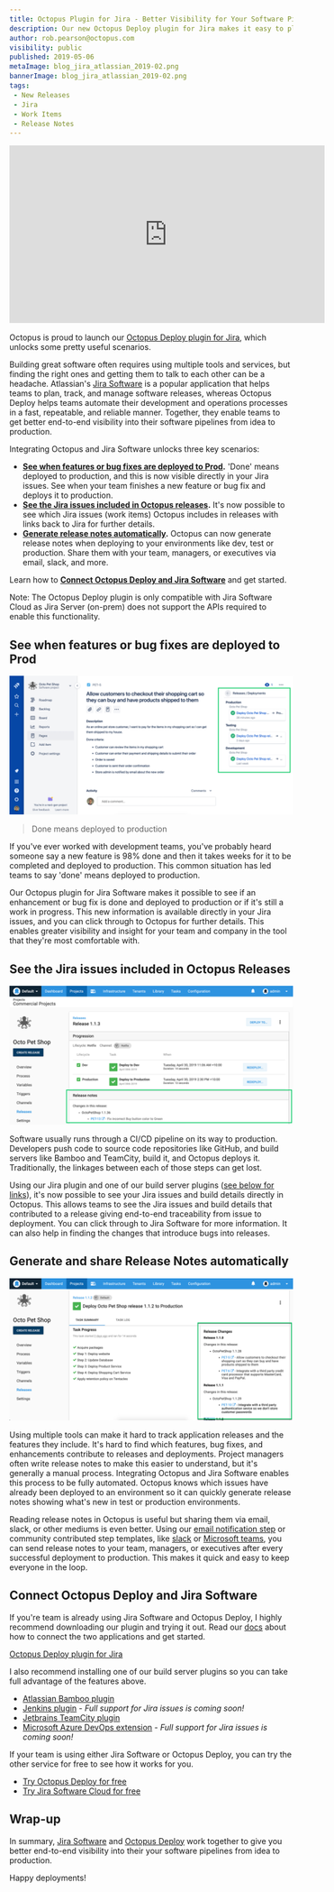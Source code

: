 ```yaml
---
title: Octopus Plugin for Jira - Better Visibility for Your Software Pipeline
description: Our new Octopus Deploy plugin for Jira makes it easy to plan, track and ship software with better end-to-end visibility of your software pipeline.
author: rob.pearson@octopus.com
visibility: public
published: 2019-05-06
metaImage: blog_jira_atlassian_2019-02.png
bannerImage: blog_jira_atlassian_2019-02.png
tags:
 - New Releases
 - Jira
 - Work Items
 - Release Notes
---
```


<iframe width="560" height="315" src="https://www.youtube.com/embed/7wWLM0rzVQ4" frameborder="0" allowfullscreen></iframe>

Octopus is proud to launch our [Octopus Deploy plugin for Jira](https://marketplace.atlassian.com/apps/1220376/octopus-deploy-for-jira), which unlocks some pretty useful scenarios.

Building great software often requires using multiple tools and services, but finding the right ones and getting them to talk to each other can be a headache. Atlassian's [Jira Software](https://atlassian.com/jira) is a popular application that helps teams to plan, track, and manage software releases, whereas Octopus Deploy helps teams automate their development and operations processes in a fast, repeatable, and reliable manner. Together, they enable teams to get better end-to-end visibility into their software pipelines from idea to production.

Integrating Octopus and Jira Software unlocks three key scenarios:

* **[See when features or bug fixes are deployed to Prod](/blog/2019-05/octopus-jira-integration/index.md#see-when-features-or-bug-fixes-are-deployed-to-prod).** 'Done' means deployed to production, and this is now visible directly in your Jira issues. See when your team finishes a new feature or bug fix and deploys it to production.
* **[See the Jira issues included in Octopus releases](/blog/2019-05/octopus-jira-integration/index.md#see-the-jira-issues-included-in-octopus-releases).** It's now possible to see which Jira issues (work items) Octopus includes in releases with links back to Jira for further details.
* **[Generate release notes automatically](/blog/2019-05/octopus-jira-integration/index.md#generate-and-share-release-notes-automatically).** Octopus can now generate release notes when deploying to your environments like dev, test or production. Share them with your team, managers, or executives via email, slack, and more.

Learn how to **[Connect Octopus Deploy and Jira Software](/blog/2019-05/octopus-jira-integration/index.md#connect-octopus-deploy-and-jira-software)** and get started.

Note: The Octopus Deploy plugin is only compatible with Jira Software Cloud as Jira Server (on-prem) does not support the APIs required to enable this functionality.

## See when features or bug fixes are deployed to Prod

![Jira issue with deployment details](jira-issue-with-deployments.png "width=500")

> Done means deployed to production

If you've ever worked with development teams, you've probably heard someone say a new feature is 98% done and then it takes weeks for it to be completed and deployed to production. This common situation has led teams to say 'done' means deployed to production.

Our Octopus plugin for Jira Software makes it possible to see if an enhancement or bug fix is done and deployed to production or if it's still a work in progress. This new information is available directly in your Jira issues, and you can click through to Octopus for further details. This enables greater visibility and insight for your team and company in the tool that they're most comfortable with.

## See the Jira issues included in Octopus Releases

![Octopus release details](octopus-release-details.png "width=500")

Software usually runs through a CI/CD pipeline on its way to production. Developers push code to source code repositories like GitHub, and build servers like Bamboo and TeamCity, build it, and Octopus deploys it. Traditionally, the linkages between each of those steps can get lost.

Using our Jira plugin and one of our build server plugins ([see below for links](/blog/2019-05/octopus-jira-integration/index.md#getting-started)), it's now possible to see your Jira issues and build details directly in Octopus. This allows teams to see the Jira issues and build details that contributed to a release giving end-to-end traceability from issue to deployment. You can click through to Jira Software for more information. It can also help in finding the changes that introduce bugs into releases.

## Generate and share Release Notes automatically

![Octopus release notes](octopus-release-notes.png "width=500")

Using multiple tools can make it hard to track application releases and the features they include. It's hard to find which features, bug fixes, and enhancements contribute to releases and deployments. Project managers often write release notes to make this easier to understand, but it's generally a manual process. Integrating Octopus and Jira Software enables this process to be fully automated. Octopus knows which issues have already been deployed to an environment so it can quickly generate release notes showing what's new in test or production environments.

Reading release notes in Octopus is useful but sharing them via email, slack, or other mediums is even better. Using our [email notification step](https://octopus.com/docs/deployment-process/steps/email-notifications) or community contributed step templates, like [slack](https://library.octopus.com/step-templates/99e6f203-3061-4018-9e34-4a3a9c3c3179/actiontemplate-slack-send-simple-notification) or [Microsoft teams](https://library.octopus.com/step-templates/110a8b1e-4da4-498a-9209-ef8929c31168/actiontemplate-microsoft-teams-post-a-message), you can send release notes to your team, managers, or executives after every successful deployment to production. This makes it quick and easy to keep everyone in the loop.

## Connect Octopus Deploy and Jira Software

If you're team is already using Jira Software and Octopus Deploy, I highly recommend downloading our plugin and trying it out. Read our [docs](https://octopus.com/docs/api-and-integration/metadata/jira) about how to connect the two applications and get started.

[Octopus Deploy plugin for Jira](https://marketplace.atlassian.com/apps/1220376/octopus-deploy-for-jira)

I also recommend installing one of our build server plugins so you can take full advantage of the features above.

* [Atlassian Bamboo plugin](https://marketplace.atlassian.com/apps/1217235/octopus-deploy-bamboo-add-on)
* [Jenkins plugin](https://plugins.jenkins.io/octopusdeploy) - _Full support for Jira issues is coming soon!_
* [Jetbrains TeamCity plugin](https://plugins.jetbrains.com/plugin/9038-octopus-deploy-integration)
* [Microsoft Azure DevOps extension]() - _Full support for Jira issues is coming soon!_

If your team is using either Jira Software or Octopus Deploy, you can try the other service for free to see how it works for you.

* [Try Octopus Deploy for free](https://octopus.com/trial)
* [Try Jira Software Cloud for free](https://www.atlassian.com/software/jira/try)

## Wrap-up

In summary, [Jira Software](https://atlassian.com/jira) and [Octopus Deploy](https://octopus.com) work together to give you better end-to-end visibility into their your software pipelines from idea to production.

Happy deployments!